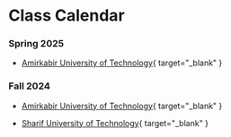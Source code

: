 # Class Calendar


### Spring 2025

* [Amirkabir University of Technology](calendar/spring2025_aut.md){ target="_blank" }


### Fall 2024

* [Amirkabir University of Technology](calendar/fall2024_aut.md){ target="_blank" }

* [Sharif University of Technology](calendar/fall2024_sharifu.md){ target="_blank" }

